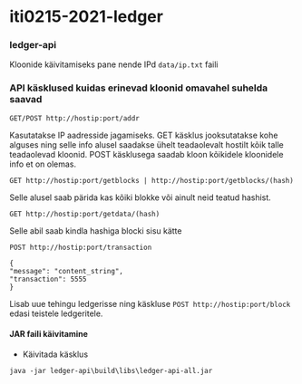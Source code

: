 # iti0215-2021-ledger

### ledger-api

Kloonide käivitamiseks pane nende IPd `data/ip.txt` faili

### API käsklused kuidas erinevad kloonid omavahel suhelda saavad

`GET/POST http://hostip:port/addr`

Kasutatakse IP aadresside jagamiseks. GET käsklus jooksutatakse kohe alguses 
ning selle info alusel saadakse ühelt teadaolevalt hostilt kõik talle teadaolevad kloonid.
POST käsklusega saadab kloon kõikidele kloonidele info et on olemas.


`GET http://hostip:port/getblocks |
http://hostip:port/getblocks/(hash)`

Selle alusel saab pärida kas kõiki blokke või ainult neid teatud hashist.

`GET http://hostip:port/getdata/(hash)`

Selle abil saab kindla hashiga blocki sisu kätte

`POST http://hostip:port/transaction`
```
{
"message": "content_string",
"transaction": 5555
}
```

Lisab uue tehingu ledgerisse ning käskluse `POST http://hostip:port/block` edasi teistele ledgeritele.



#### JAR faili käivitamine
- Käivitada käsklus
```
java -jar ledger-api\build\libs\ledger-api-all.jar
```
